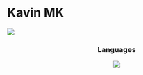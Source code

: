 # Kavin MK

![](https://leetcard.jacoblin.cool/KavinMK05?ext=heatmap)

<div align="center">
  <h3>Languages</h3>
</div>
<p align="center">
  <a href="https://skillicons.dev">
    <img src="https://skillicons.dev/icons?i=git,kubernetes,docker,c,vim" />
  </a>
</p>

